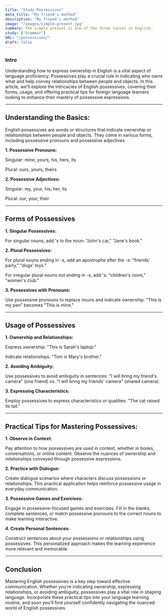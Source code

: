 ```yaml
---
title: "Study Possessives"
meta_title: "My friend's method"
description: "My friend's method"
image: "/images/simple-present.jpg"
summary: The simple present is one of the three tenses in English.
study: ["Grammar"]
URL: "/possessives/"
draft: false
---
```


### Intro 

Understanding how to express ownership in English is a vital aspect of language proficiency. Possessives play a crucial role in indicating who owns what and help convey relationships between people and objects. In this article, we'll explore the intricacies of English possessives, covering their forms, usage, and offering practical tips for foreign language learners looking to enhance their mastery of possessive expressions.

<hr>

## Understanding the Basics:

English possessives are words or structures that indicate ownership or relationships between people and objects. They come in various forms, including possessive pronouns and possessive adjectives.

**1. Possessive Pronouns:**

Singular: mine, yours, his, hers, its

Plural: ours, yours, theirs

**2. Possessive Adjectives:**

Singular: my, your, his, her, its

Plural: our, your, their

<hr>

## Forms of Possessives

**1. Singular Possessives:**

For singular nouns, add 's to the noun: "John's car," "Jane's book."

**2. Plural Possessives:**

For plural nouns ending in -s, add an apostrophe after the -s: "friends' party," "dogs' toys."

For irregular plural nouns not ending in -s, add 's: "children's room," "women's club."

**3. Possessives with Pronouns:**

Use possessive pronouns to replace nouns and indicate ownership: "This is my pen" becomes "This is mine."

<hr>

## Usage of Possessives

**1. Ownership and Relationships:**

Express ownership: "This is Sarah's laptop."

Indicate relationships: "Tom is Mary's brother."

**2. Avoiding Ambiguity:**

Use possessives to avoid ambiguity in sentences: "I will bring my friend's camera" (one friend) vs. "I will bring my friends' camera" (shared camera).

**3. Expressing Characteristics:**

Employ possessives to express characteristics or qualities: "The cat raised its tail."

<hr>

## Practical Tips for Mastering Possessives:

**1. Observe in Context:**

Pay attention to how possessives are used in context, whether in books, conversations, or online content. Observe the nuances of ownership and relationships conveyed through possessive expressions.

**2. Practice with Dialogue:**

Create dialogue scenarios where characters discuss possessions or relationships. This practical application helps reinforce possessive usage in everyday communication.

**3. Possessive Games and Exercises:**

Engage in possessive-focused games and exercises. Fill in the blanks, complete sentences, or match possessive pronouns to the correct nouns to make learning interactive.

**4. Create Personal Sentences:**

Construct sentences about your possessions or relationships using possessives. This personalized approach makes the learning experience more relevant and memorable.

<hr>

## Conclusion

Mastering English possessives is a key step toward effective communication. Whether you're indicating ownership, expressing relationships, or avoiding ambiguity, possessives play a vital role in shaping language. Incorporate these practical tips into your language learning routine, and soon you'll find yourself confidently navigating the nuanced world of English possessives.
